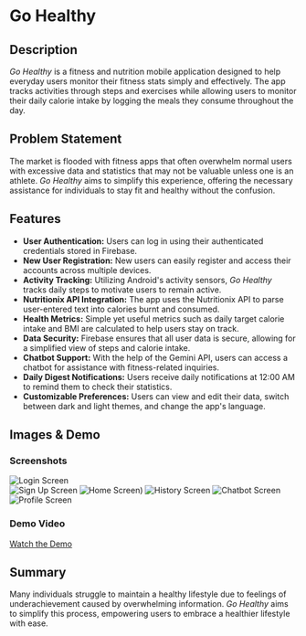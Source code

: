 # Go Healthy

## Description  
*Go Healthy* is a fitness and nutrition mobile application designed to help everyday users monitor their fitness stats simply and effectively. The app tracks activities through steps and exercises while allowing users to monitor their daily calorie intake by logging the meals they consume throughout the day.

## Problem Statement  
The market is flooded with fitness apps that often overwhelm normal users with excessive data and statistics that may not be valuable unless one is an athlete. *Go Healthy* aims to simplify this experience, offering the necessary assistance for individuals to stay fit and healthy without the confusion.

## Features  
- **User Authentication:** Users can log in using their authenticated credentials stored in Firebase.  
- **New User Registration:** New users can easily register and access their accounts across multiple devices.  
- **Activity Tracking:** Utilizing Android's activity sensors, *Go Healthy* tracks daily steps to motivate users to remain active.  
- **Nutritionix API Integration:** The app uses the Nutritionix API to parse user-entered text into calories burnt and consumed.  
- **Health Metrics:** Simple yet useful metrics such as daily target calorie intake and BMI are calculated to help users stay on track.  
- **Data Security:** Firebase ensures that all user data is secure, allowing for a simplified view of steps and calorie intake.  
- **Chatbot Support:** With the help of the Gemini API, users can access a chatbot for assistance with fitness-related inquiries.  
- **Daily Digest Notifications:** Users receive daily notifications at 12:00 AM to remind them to check their statistics.  
- **Customizable Preferences:** Users can view and edit their data, switch between dark and light themes, and change the app's language.  

## Images & Demo  
### Screenshots  
![Login Screen](https://github.com/user-attachments/assets/c45f07c9-c5f3-43b6-9cf9-1e9484da2416)  
![Sign Up Screen](https://github.com/user-attachments/assets/a083f8cd-2169-46b9-b652-5182e6ae7cb6)
![Home Screen](https://github.com/user-attachments/assets/4298291f-a285-46c2-ab90-e757a90a52c6))
![History Screen](https://github.com/user-attachments/assets/5cd9d0d8-2f66-4d7c-9981-ba1c810b1a63)
![Chatbot Screen](https://github.com/user-attachments/assets/3f43b4fa-2a63-41d1-89bf-091af201a6ab)
![Profile Screen](https://github.com/user-attachments/assets/2b5c5df2-6a09-4794-ae2c-b1d1f7c03792) 

### Demo Video  
[Watch the Demo](https://github.com/user-attachments/assets/3ee60f83-0cfd-4390-86df-31ae19c968c6)  

## Summary  
Many individuals struggle to maintain a healthy lifestyle due to feelings of underachievement caused by overwhelming information. *Go Healthy* aims to simplify this process, empowering users to embrace a healthier lifestyle with ease.
